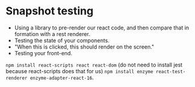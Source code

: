 # Snapshot testing

- Using a library to pre-render our react code, and then compare that in formation with a rest renderer.
- Testing the state of your components.
- "When this is clicked, this should render on the screen."
- Testing your front-end.

`npm install react-scripts react react-dom` (do not need to install jest because react-scripts does that for us)
`npm install enzyme react-test-renderer enzyme-adapter-react-16`.
